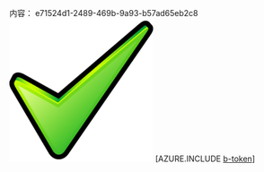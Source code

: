 内容： e71524d1-2489-469b-9a93-b57ad65eb2c8![图像](ae58463c-4814-40f5-b666-6cd741546560.png)
[AZURE.INCLUDE [b-token](5330c8f7-891c-4cd9-8e1d-44c0c9dba36d.md)]
